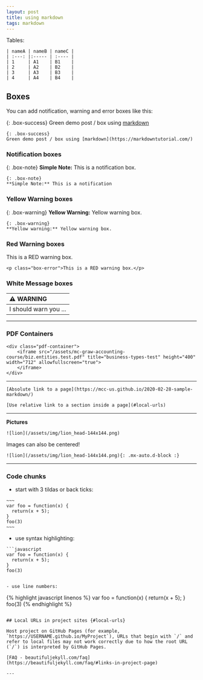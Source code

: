 ```yaml
---
layout: post
title: using markdown
tags: markdown
---
```


Tables:

~~~
| nameA | nameB | nameC |
| :---: |:----- | :---- |
| 1     | A1    | B1    |
| 2     | A2    | B2    |
| 3     | A3    | B3    |
| 4     | A4    | B4    |
~~~

## Boxes
You can add notification, warning and error boxes like this:

{: .box-success}
Green demo post / box using [markdown](https://markdowntutorial.com/)

```
{: .box-success}
Green demo post / box using [markdown](https://markdowntutorial.com/)

```

### Notification boxes

{: .box-note}
**Simple Note:** This is a notification box.

```
{: .box-note}
**Simple Note:** This is a notification
```

### Yellow Warning boxes

{: .box-warning}
**Yellow Warning:** Yellow warning box.

```
{: .box-warning}
**Yellow warning:** Yellow warning box.
```

### Red Warning boxes

<p class="box-error">This is a RED warning box.</p>

```
<p class="box-error">This is a RED warning box.</p>
```

### White Message boxes

| :warning: WARNING          |
|:---------------------------|
| I should warn you ...      |

---

### PDF Containers

```
<div class="pdf-container">
    <iframe src="/assets/mc-graw-accounting-course/biz.entities.test.pdf" title="business-types-test" height="400" width="712" allowfullscreen="true">
    </iframe>
</div>
```

---

`[Absolute link to a page](https://mcc-us.github.io/2020-02-28-sample-markdown/)`

`[Use relative link to a section inside a page](#local-urls)`

---

**Pictures**

`![lion](/assets/img/lion_head-144x144.png)`

Images can also be centered!

`![lion](/assets/img/lion_head-144x144.png){: .mx-auto.d-block :}`

---

### Code chunks 

- start with 3 tildas or back ticks:

```
~~~
var foo = function(x) {
  return(x + 5);
}
foo(3)
~~~
```

- use syntax highlighting:

```
```javascript
var foo = function(x) {
  return(x + 5);
}
foo(3)
```
```

- use line numbers:

```
{% highlight javascript linenos %}
var foo = function(x) {
  return(x + 5);
}
foo(3)
{% endhighlight %}
```

## Local URLs in project sites {#local-urls}

Host project on GitHub Pages (for example, `https://USERNAME.github.io/MyProject`), URLs that begin with `/` and refer to local files may not work correctly due to how the root URL (`/`) is interpreted by GitHub Pages. 

[FAQ - beautifuljekyll.com/faq](https://beautifuljekyll.com/faq/#links-in-project-page)

---

